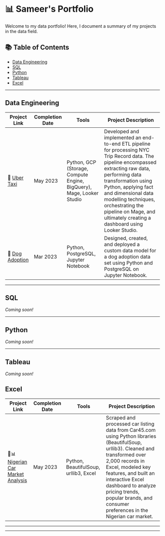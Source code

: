   # 📊 Sameer's Portfolio

Welcome to my data portfolio! Here, I document a summary of my projects in the data field.

## 📚 Table of Contents
- [Data Engineering](#data-engineering)
- [SQL](#sql)
- [Python](#python)
- [Tableau](#tableau)
- [Excel](#excel)


---

## Data Engineering

| Project Link | Completion Date | Tools | Project Description |
|--------------|-----------------|-------|---------------------|
| 🚕 [Uber Taxi](#) | May 2023 | Python, GCP (Storage, Compute Engine, BigQuery), Mage, Looker Studio | Developed and implemented an end-to-end ETL pipeline for processing NYC Trip Record data. The pipeline encompassed extracting raw data, performing data transformation using Python, applying fact and dimensional data modelling techniques, orchestrating the pipeline on Mage, and ultimately creating a dashboard using Looker Studio. |
| 🐶 [Dog Adoption](#) | Mar 2023 | Python, PostgreSQL, Jupyter Notebook | Designed, created, and deployed a custom data model for a dog adoption data set using Python and PostgreSQL on Jupyter Notebook. |

---

## SQL

*Coming soon!*

---

## Python

*Coming soon!*

---

## Tableau

*Coming soon!*

## Excel

| Project Link | Completion Date | Tools | Project Description |
|--------------|-----------------|-------|---------------------|
| 🚗📊 [Nigerian Car Market Analysis](https://github.com/sameermahan/-Nigerian-Car-Market) | May 2023 | Python, BeautifulSoup, urllib3, Excel | Scraped and processed car listing data from Car45.com using Python libraries (BeautifulSoup, urllib3). Cleaned and transformed over 2,000 records in Excel, modeled key features, and built an interactive Excel dashboard to analyze pricing trends, popular brands, and consumer preferences in the Nigerian car market. |


---

---
